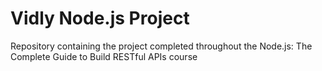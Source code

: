 # Vidly Node.js Project

Repository containing the project completed throughout the Node.js: The Complete Guide to Build RESTful APIs course